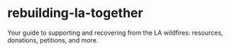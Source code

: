 # rebuilding-la-together
Your guide to supporting and recovering from the LA wildfires: resources, donations, petitions, and more.
